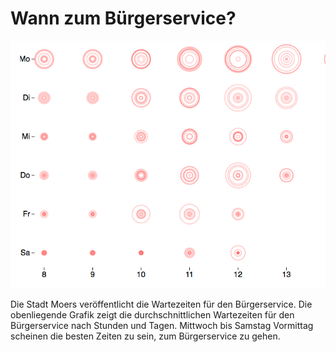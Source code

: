 Wann zum Bürgerservice?
=======================

![Screenshot](/frontend/image.png?raw=true)

Die Stadt Moers veröffentlicht die Wartezeiten für den Bürgerservice. Die obenliegende Grafik zeigt die durchschnittlichen Wartezeiten für den Bürgerservice nach Stunden und Tagen. Mittwoch bis Samstag Vormittag scheinen die besten Zeiten zu sein, zum Bürgerservice zu gehen. 
